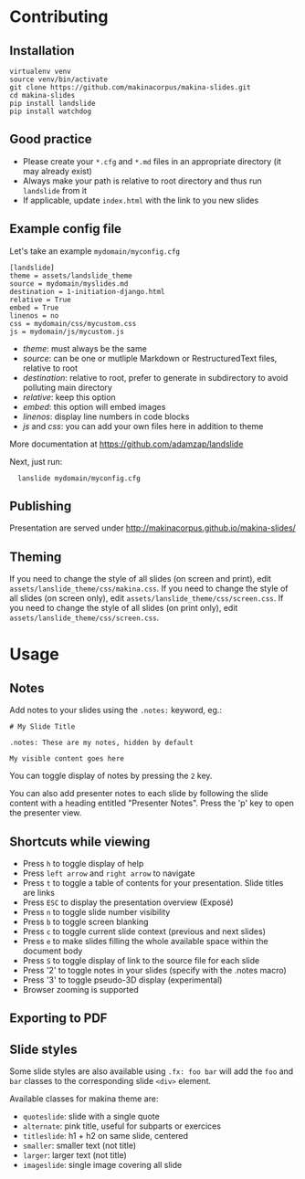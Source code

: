 # Contributing

## Installation

    virtualenv venv
    source venv/bin/activate
    git clone https://github.com/makinacorpus/makina-slides.git
    cd makina-slides
    pip install landslide
    pip install watchdog

## Good practice

* Please create your `*.cfg` and `*.md` files in an appropriate directory
(it may already exist)
* Always make your path is relative to root directory and thus run `landslide`
from it
* If applicable, update `index.html` with the link to you new slides

## Example config file

Let's take an example `mydomain/myconfig.cfg`

    [landslide]
    theme = assets/landslide_theme
    source = mydomain/myslides.md
    destination = 1-initiation-django.html
    relative = True
    embed = True
    linenos = no
    css = mydomain/css/mycustom.css
    js = mydomain/js/mycustom.js

* _theme_: must always be the same
* _source_: can be one or mutliple Markdown or RestructuredText files, relative
to root
* _destination_: relative to root, prefer to generate in subdirectory to avoid
polluting main directory
* _relative_: keep this option
* _embed_: this option will embed images
* _linenos_: display line numbers in code blocks
* _js_ and _css_: you can add your own files here in addition to theme

More documentation at <https://github.com/adamzap/landslide>

Next, just run:

	  lanslide mydomain/myconfig.cfg

## Publishing

Presentation are served under http://makinacorpus.github.io/makina-slides/

## Theming

If you need to change the style of all slides (on screen and print), edit
`assets/lanslide_theme/css/makina.css`.
If you need to change the style of all slides (on screen only), edit
`assets/lanslide_theme/css/screen.css`.
If you need to change the style of all slides (on print only), edit
`assets/lanslide_theme/css/screen.css`.



# Usage

## Notes

Add notes to your slides using the `.notes:` keyword, eg.:

    # My Slide Title

    .notes: These are my notes, hidden by default

    My visible content goes here

You can toggle display of notes by pressing the `2` key.

You can also add presenter notes to each slide by following the slide content
with a heading entitled "Presenter Notes". Press the 'p' key to open the
presenter view.

## Shortcuts while viewing

- Press `h` to toggle display of help
- Press `left arrow` and `right arrow` to navigate
- Press `t` to toggle a table of contents for your presentation. Slide titles
  are links
- Press `ESC` to display the presentation overview (Exposé)
- Press `n` to toggle slide number visibility
- Press `b` to toggle screen blanking
- Press `c` to toggle current slide context (previous and next slides)
- Press `e` to make slides filling the whole available space within the
  document body
- Press `S` to toggle display of link to the source file for each slide
- Press '2' to toggle notes in your slides (specify with the .notes macro)
- Press '3' to toggle pseudo-3D display (experimental)
- Browser zooming is supported


## Exporting to PDF

## Slide styles

Some slide styles are also available using `.fx: foo bar` will add the
`foo` and `bar` classes to the corresponding slide `<div>` element.

Available classes for makina theme are:

* `quoteslide`: slide with a single quote
* `alternate`: pink title, useful for subparts or exercices
* `titleslide`: h1 + h2 on same slide, centered
* `smaller`: smaller text (not title)
* `larger`: larger text (not title)
* `imageslide`: single image covering all slide
